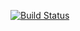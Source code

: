 [![Build Status](https://travis-ci.org/imsoncod/GitHub-Travis-AWS-Testing.svg?branch=main)](https://travis-ci.org/imsoncod/GitHub-Travis-AWS-Testing)
